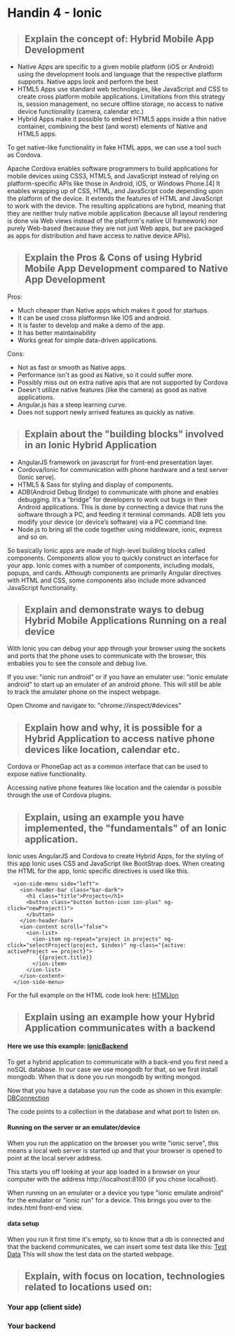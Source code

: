 # Handin 4 - Ionic

>## Explain the concept of: Hybrid Mobile App Development

- Native Apps are specific to a given mobile platform (iOS or Android) using the development tools and language that the respective platform supports. Native apps look and perform the best
- HTML5 Apps use standard web technologies, like JavaScript and CSS to create cross platform mobile applications. Limitations from this strategy is, session management, no secure offline storage, no access to native device functionality (camera, calendar etc.)
- Hybrid Apps make it possible to embed HTML5 apps inside a thin native container, combining the best (and worst) elements of Native and HTML5 apps.

To get native-like functionality in fake HTML apps, we can use a tool such as Cordova.

Apache Cordova enables software programmers to build applications for mobile devices using CSS3, HTML5, and JavaScript instead of relying on platform-specific APIs like those in Android, iOS, or Windows Phone.[4] It enables wrapping up of CSS, HTML, and JavaScript code depending upon the platform of the device. It extends the features of HTML and JavaScript to work with the device. The resulting applications are hybrid, meaning that they are neither truly native mobile application (because all layout rendering is done via Web views instead of the platform's native UI framework) nor purely Web-based (because they are not just Web apps, but are packaged as apps for distribution and have access to native device APIs).

>## Explain the Pros & Cons of using Hybrid Mobile App Development compared to Native App Development

Pros:
- Much cheaper than Native apps which makes it good for startups.
- It can be used cross platformsn like IOS and android.
- It is faster to develop and make a demo of the app.
- It has better maintainability
- Works great for simple data-driven applications.

Cons:
- Not as fast or smooth as Native apps.
- Performance isn't as good as Native, so it could suffer more.
- Possibly miss out on extra native apis that are not supported by Cordova
- Doesn't utilize native features (like the camera) as good as native applications.
- Angular.js has a steep learning curve.
- Does not support newly arrived features as quickly as native.

>## Explain about the "building blocks" involved in an Ionic Hybrid Application

- AngularJS framework on javascript for front-end presentation layer.
- Cordova/Ionic for communication with phone hardware and a test server (Ionic serve).
- HTML5 & Sass for styling and display of components.
- ADB(Android Debug Bridge) to communicate with phone and enables debugging.
It’s a “bridge” for developers to work out bugs in their Android applications. This is done by connecting a device that runs the software through a PC, and feeding it terminal commands. ADB lets you modify your device (or device’s software) via a PC command line.
- Node.js to bring all the code together using middleware, ionic, express and so on.

So basically Ionic apps are made of high-level building blocks called components. Components allow you to quickly construct an interface for your app. Ionic comes with a number of components, including modals, popups, and cards. Although components are primarily Angular directives with HTML and CSS, some components also include more advanced JavaScript functionality.

>## Explain and demonstrate ways to debug Hybrid Mobile Applications Running on a real device

With Ionic you can debug your app through your browser using the sockets and ports that the phone uses to communicate with the browser, this enbables you to see the console and debug live.

If you use: "ionic run android" or if you have an emulater use: "ionic emulate android" to start up an emulater of an android phone.
This will still be able to track the amulater phone on the inspect webpage.

Open Chrome and navigate to: "chrome://inspect/#devices"

>## Explain how and why, it is possible for a Hybrid Application to access native phone devices like location, calendar etc. 

Cordova or PhoneGap act as a common interface that can be used to expose native functionality.

Accessing native phone features like location and the calendar is possible through the use of Cordova plugins.

>## Explain, using an example you have implemented, the "fundamentals" of an Ionic application.

Ionic uses AngularJS and Cordova to create Hybrid Apps, for the styling of this app Ionic uses CSS and JavaScript like BootStrap does. When creating the HTML for the app, Ionic specific directives is used like this.

```
  <ion-side-menu side="left">
    <ion-header-bar class="bar-dark">
      <h1 class="title">Projects</h1>
      <button class="button button-icon ion-plus" ng-click="newProject()">
      </button>
    </ion-header-bar>
    <ion-content scroll="false">
      <ion-list>
        <ion-item ng-repeat="project in projects" ng-click="selectProject(project, $index)" ng-class="{active: activeProject == project}">
          {{project.title}}
        </ion-item>
      </ion-list>
    </ion-content>
  </ion-side-menu>
```
For the full example on the HTML code look here: [HTMLIon](https://github.com/KongBoje/Hand-in-4-Ionic/blob/master/IonicApp/todo/www/index.html)

>## Explain using an example how your Hybrid Application communicates with a backend 
#### Here we use this example: [IonicBackend](https://github.com/KongBoje/Hand-in-4-Ionic/tree/master/BackendIonic)
To get a hybrid application to communicate with a back-end you first need a noSQL database. In our case we use mongodb for that, so we first install mongodb. When that is done you run mongodb by writing mongod.

Now that you have a database you run the code as shown in this example: [DBConnection](https://github.com/KongBoje/Hand-in-4-Ionic/blob/master/BackendIonic/bin/www)

The code points to a collection in the database and what port to listen on.

#### Running on the server or an emulater/device
When you run the application on the browser you write "ionic serve", this means a local web server is started up and that
your browser is opened to point at the local server address.

This starts you off looking at your app loaded in a browser on your computer with the address http://localhost:8100 (if you chose localhost).

When running on an emulater or a device you type "ionic emulate android" for the emulator or "ionic run" for a device.
This brings you over to the index.html front-end view.

#### data setup
When you run it first time it's empty, so to know that a db is connected and that the backend communicates, we can insert some test data like this: [Test Data](https://github.com/KongBoje/Hand-in-4-Ionic/blob/master/BackendIonic/utils/dataSetup.js)
This will show the test data on the started webpage.

>## Explain, with focus on location, technologies related to locations used on:

### Your app (client side)

### Your backend
